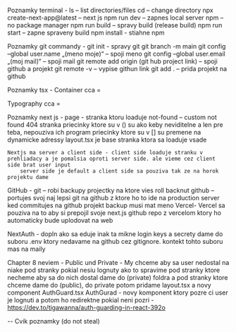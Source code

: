 Poznamky terminal - 
	ls – list directories/files
	cd – change directory
	npx create-next-app@latest – next js
	npm run dev – zapnes local server
	npm – no package manager
	npm run build – spravy build (release build)
	npm run start – zapne spraveny build
    npm install - stiahne npm

Poznamky git commandy -
	git init - spravy git
	git branch -m main 
	git config –global user.name „(meno moje)“ – spoji meno
	git config –global user.email „(moj mail)“ – spoji mail
	git remote add origin (git hub project link) – spoji github a projekt
	git remote -v – vypise githun link
	git add . – prida projekt na github

Poznamky tsx -
	Container cca = <div>
	Typography cca = <p>


Poznamky next js - 
	page  - stranka ktoru loaduje
	not-found – custom not found 404 stranka
	priecinky ktore su v () su ako keby neviditelne a len pre teba, nepouziva ich program
	priecinky ktore su v [] su premene na dynamicke adressy
    layout.tsx je base stranka ktora sa loaduje vsade

    Nextjs ma server a client side - client side loaduje stranku v prehliadacy a je pomalsia oproti server side. ale vieme cez client side brat user input
    	server side je default a client side sa pouziva tak ze na horok projektu dame 

GitHub - 
	git – robi backupy projectky na ktore vies roll backnut
	github – portujes svoj naj lepsi git na github z ktore ho to ide na production server
	ked commitujes na github projekt backup musi mat meno
Vercel-
	Vercel sa pouziva na to aby si prepojil svoje next.js github repo z vercelom ktory ho 	automaticky bude uplodovat na web 

NextAuth -
	dopln ako sa eduje inak ta mikne
	login keys a secrety dame do suboru .env ktory nedavame na github cez gitignore. kontekt tohto suboru mas na maily

Chapter 8 neviem -
	Public und Private -
 		My chceme aby sa user nedostal na niake pod stranky pokial nesiu lognuty ako to spravime
   		pod stranky ktore necheme aby sa do nich dostal dame do (private) foldra 
     		a pod stranky ktore chceme dame do (public), do private potom pridame layout.tsx a novy component AuthGuard.tsx
       AuthGurad - 
       		novy komponent ktory pozre ci user je lognuti a potom ho redirektne pokial neni pozri - https://dev.to/tigawanna/auth-guarding-in-react-392o
	 	
-- Cvik poznamky
(do not steal)
